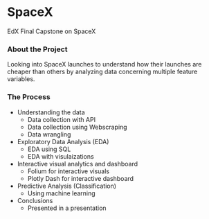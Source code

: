 # SpaceX
EdX Final Capstone on SpaceX

### About the Project
Looking into SpaceX launches to understand how their launches are cheaper than others by analyzing data concerning multiple feature variables.

### The Process
- Understanding the data
  - Data collection with API
  - Data collection using Webscraping
  - Data wrangling
- Exploratory Data Analysis (EDA)
  - EDA using SQL
  - EDA with visulaizations
- Interactive visual analytics and dashboard
  - Folium for interactive visuals
  - Plotly Dash for interactive dashboard
- Predictive Analysis (Classification)
  - Using machine learning
- Conclusions
  - Presented in a presentation
